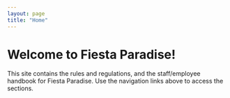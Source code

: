 ```yaml
---
layout: page
title: "Home"
---
```


# Welcome to Fiesta Paradise!

This site contains the rules and regulations, and the staff/employee handbook for Fiesta Paradise. Use the navigation links above to access the sections.
